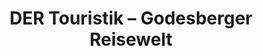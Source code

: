 ---
title: "DER Touristik – Godesberger Reisewelt"
url: /bonn/der-touristik-godesberger-reisewelt/
shop: Reisebüro
---